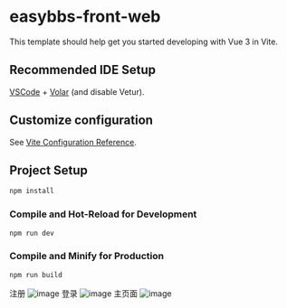 # easybbs-front-web

This template should help get you started developing with Vue 3 in Vite.

## Recommended IDE Setup

[VSCode](https://code.visualstudio.com/) + [Volar](https://marketplace.visualstudio.com/items?itemName=Vue.volar) (and disable Vetur).

## Customize configuration

See [Vite Configuration Reference](https://vitejs.dev/config/).

## Project Setup

```sh
npm install
```

### Compile and Hot-Reload for Development

```sh
npm run dev
```

### Compile and Minify for Production

```sh
npm run build
```
注册  ![image](https://github.com/user-attachments/assets/177d5ac9-edc1-4ec7-8547-d16a1a793688)
登录  ![image](https://github.com/user-attachments/assets/068f6bf7-e7d2-44a9-92e3-21c10e561db4)
主页面  ![image](https://github.com/user-attachments/assets/3fc49ae1-0a7f-4a72-9bef-9e2d967f1ba2)

